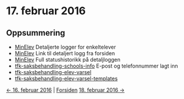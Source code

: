 # 17. februar 2016

## Oppsummering
- [MinElev](https://github.com/telemark/minelev) Detaljerte logger for enkeltelever
- [MinElev](https://github.com/telemark/minelev) Link til detaljert logg fra forsiden
- [MinElev](https://github.com/telemark/minelev) Full statushistorikk på detaljloggen
- [tfk-saksbehandling-schools-info](https://github.com/telemark/tfk-saksbehandling-schools-info) E-post og telefonnummer lagt inn
- [tfk-saksbehandling-elev-varsel](https://github.com/telemark/tfk-saksbehandling-elev-varsel)
- [tfk-saksbehandling-elev-varsel-templates](https://github.com/telemark/tfk-saksbehandling-elev-varsel-templates)

[<- 16. februar 2016](2016-02-16.md)  |  [Forsiden](../../index.md) [18. februar 2016 ->](2016-02-18.md)